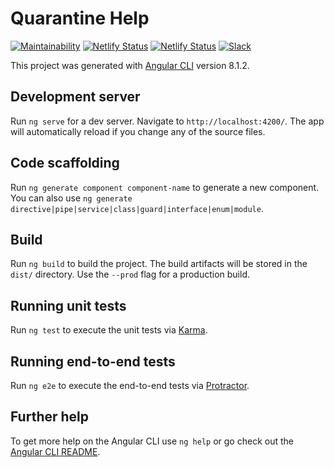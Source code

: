 # Quarantine Help
[![Maintainability](https://api.codeclimate.com/v1/badges/0d896f70cb78338b69d9/maintainability)](https://codeclimate.com/github/Quarantine-Help/angular-web-app/maintainability)
[![Netlify Status](https://img.shields.io/netlify/9ae65f93-177f-4cc1-9428-bbe8f2360f8e?label=netlify%20live)](https://app.netlify.com/sites/quarantinehelp/deploys)
[![Netlify Status](https://img.shields.io/netlify/8524b3e9-d172-43be-931a-f81fa86f2ff8?label=netlify%20dev)](https://app.netlify.com/sites/qhdev/deploys)
[![Slack](https://cdn.brandfolder.io/5H442O3W/as/pl546j-7le8zk-ex8w65/Slack_RGB.auto?width=78&height=20)][slack-invite]

This project was generated with [Angular CLI](https://github.com/angular/angular-cli) version 8.1.2.

## Development server

Run `ng serve` for a dev server. Navigate to `http://localhost:4200/`. The app will automatically reload if you change any of the source files.

## Code scaffolding

Run `ng generate component component-name` to generate a new component. You can also use `ng generate directive|pipe|service|class|guard|interface|enum|module`.

## Build

Run `ng build` to build the project. The build artifacts will be stored in the `dist/` directory. Use the `--prod` flag for a production build.

## Running unit tests

Run `ng test` to execute the unit tests via [Karma](https://karma-runner.github.io).

## Running end-to-end tests

Run `ng e2e` to execute the end-to-end tests via [Protractor](http://www.protractortest.org/).

## Further help

To get more help on the Angular CLI use `ng help` or go check out the [Angular CLI README](https://github.com/angular/angular-cli/blob/master/README.md).

[slack-invite]: https://join.slack.com/t/quarantinehelp/shared_invite/zt-d0259x7q-BiC_viQhLRoQqqc5j~P0uw

